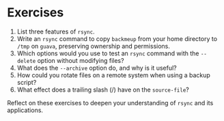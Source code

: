 
# Exercises

1. List three features of `rsync`.
2. Write an `rsync` command to copy `backmeup` from your home directory to `/tmp` on `guava`, preserving ownership and permissions.
3. Which options would you use to test an `rsync` command with the `--delete` option without modifying files?
4. What does the `--archive` option do, and why is it useful?
5. How could you rotate files on a remote system when using a backup script?
6. What effect does a trailing slash (/) have on the `source-file`?

Reflect on these exercises to deepen your understanding of `rsync` and its applications.

